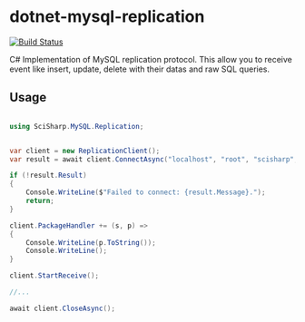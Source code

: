 # dotnet-mysql-replication

[![Build Status](https://api.travis-ci.org/SciSharp/dotnet-mysql-replication.svg?branch=master)](https://travis-ci.org/SciSharp/dotnet-mysql-replication)

C# Implementation of MySQL replication protocol. This allow you to receive event like insert, update, delete with their datas and raw SQL queries.

## Usage

```csharp

using SciSharp.MySQL.Replication;


var client = new ReplicationClient();
var result = await client.ConnectAsync("localhost", "root", "scisharp", 1);

if (!result.Result)
{
    Console.WriteLine($"Failed to connect: {result.Message}.");
    return;
}

client.PackageHandler += (s, p) =>
{
    Console.WriteLine(p.ToString());
    Console.WriteLine();
}

client.StartReceive();

//...

await client.CloseAsync();

```
